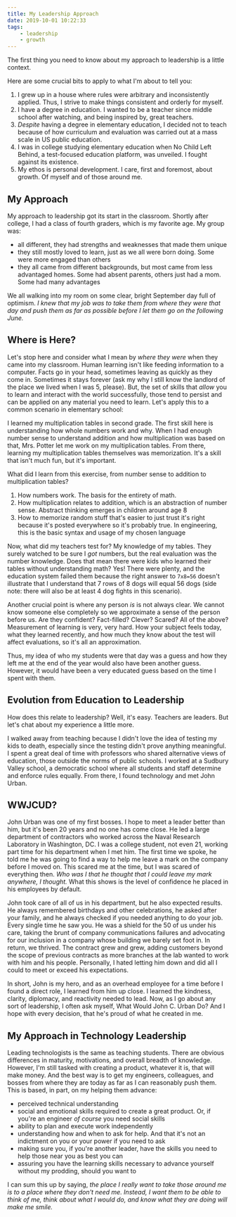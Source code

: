 ```yaml
---
title: My Leadership Approach
date: 2019-10-01 10:22:33
tags:
	- leadership
	- growth
---
```


The first thing you need to know about my approach to leadership is a little context. 

Here are some crucial bits to apply to what I'm about to tell you:
1. I grew up in a house where rules were arbitrary and inconsistently applied. Thus, I strive to make things consistent and orderly for myself.
1. I have a degree in education. I wanted to be a teacher since middle school after watching, and being inspired by, great teachers. 
1. _Despite_ having a degree in elementary education, I decided not to teach because of how curriculum and evaluation was carried out at a mass scale in US public education. 
1. I was in college studying elementary education when No Child Left Behind, a test-focused education platform, was unveiled. I fought against its existence.
1. My ethos is personal development. I care, first and foremost, about growth. Of myself and of those around me. 

## My Approach
My approach to leadership got its start in the classroom. Shortly after college, I had a class of fourth graders, which is my favorite age. My group was: 

* all different, they had strengths and weaknesses that made them unique
* they still mostly loved to learn, just as we all were born doing. Some were more engaged than others
* they all came from different backgrounds, but most came from less advantaged homes. Some had absent parents, others just had a mom. Some had many advantages

We all walking into my room on some clear, bright September day full of optimism. *I knew that my job was to take them from where they were that day and push them as far as possible before I let them go on the following June.*

## Where is Here?

Let's stop here and consider what I mean by _where they were_ when they came into my classroom. Human learning isn't like feeding information to a computer. Facts go in your head, sometimes leaving as quickly as they come in. Sometimes it stays forever (ask my why I still know the landlord of the place we lived when I was 5, please). But, the set of skills that _allow_ you to learn and interact with the world successfully, those tend to persist and can be applied on any material you need to learn. Let's apply this to a common scenario in elementary school:

I learned my multiplication tables in second grade. The first skill here is understanding how whole numbers work and why. When I had enough number sense to understand addition and how multiplication was based on that, Mrs. Potter let me work on my multiplication tables. From there, learning my multiplication tables themselves was memorization. It's a skill that isn't much fun, but it's important.

What did I learn from this exercise, from number sense to addition to multiplication tables?
1. How numbers work. The basis for the entirety of math.
1. How multiplication relates to addition, which is an abstraction of number sense. Abstract thinking emerges in children around age 8
1. How to memorize random stuff that's easier to just trust it's right because it's posted everywhere so it's probably true. In engineering, this is the basic syntax and usage of my chosen language

Now, what did my teachers test for? My knowledge of my tables. They surely watched to be sure I _got_ numbers, but the real evaluation was the number knowledge. Does that mean there were kids who learned their tables without understanding math? Yes! There were plenty, and the education system failed them because the right answer to `7x8=56` doesn't illustrate that I understand that 7 rows of 8 dogs will equal 56 dogs (side note: there will also be at least 4 dog fights in this scenario).

Another crucial point is where any person _is_ is not always clear. We cannot know someone else completely so we approximate a sense of the person before us. Are they confident? Fact-filled? Clever? Scared? All of the above? Measurement of learning is very, very hard. How your subject feels today, what they learned recently, and how much they know about the test will affect evaluations, so it's all an approximation.

Thus, my idea of who my students were that day was a guess and how they left me at the end of the year would also have been another guess. However, it would have been a very educated guess based on the time I spent with them.

## Evolution from Education to Leadership

How does this relate to leadership? Well, it's easy. Teachers are leaders. But let's chat about my experience a little more. 

I walked away from teaching because I didn't love the idea of testing my kids to death, especially since the testing didn't prove anything meaningful. I spent a great deal of time with professors who shared alternative views of education, those outside the norms of public schools. I worked at a Sudbury Valley school, a democratic school where all students and staff determine and enforce rules equally. From there, I found technology and met John Urban. 

## WWJCUD?
John Urban was one of my first bosses. I hope to meet a leader better than him, but it's been 20 years and no one has come close. He led a large department of contractors who worked across the Naval Research Laboratory in Washington, DC. I was a college student, not even 21, working part time for his department when I met him. The first time we spoke, he told me he was going to find a way to help me leave a mark on the company before I moved on. This scared me at the time, but I was scared of everything then. _Who was I that he thought that I could leave my mark anywhere, I thought._ What this shows is the level of confidence he placed in his employees by default. 

John took care of all of us in his department, but he also expected results. He always remembered birthdays and other celebrations, he asked after your family, and he always checked if you needed anything to do your job. Every single time he saw you. He was a shield for the 50 of us under his care, taking the brunt of company communications failures and advocating for our inclusion in a company whose building we barely set foot in. In return, we thrived. The contract grew and grew, adding customers beyond the scope of previous contracts as more branches at the lab wanted to work with him and his people. Personally, I hated letting him down and did all I could to meet or exceed his expectations.

In short, John is my hero, and as an overhead employee for a time before I found a direct role, I learned from him up close. I learned the kindness, clarity, diplomacy, and reactivity needed to lead. Now, as I go about any sort of leadership, I often ask myself, What Would John C. Urban Do? And I hope with every decision, that he's proud of what he created in me.

## My Approach in Technology Leadership
Leading technologists is the same as teaching students. There are obvious differences in maturity, motivations, and overall breadth of knowledge. However, I'm still tasked with creating a product, whatever it is, that will make money. And the best way is to get my engineers, colleagues, and bosses from where they are today as far as I can reasonably push them. This is based, in part, on my helping them advance:

* perceived technical understanding
* social and emotional skills required to create a great product. Or, if you're an engineer _of course_ you need social skills
* ability to plan and execute work independently
* understanding how and when to ask for help. And that it's not an indictment on you or your power if you need to ask
* making sure you, if you're another leader, have the skills you need to help those near you as best you can
* assuring you have the learning skills necessary to advance yourself without my prodding, should you want to

I can sum this up by saying, *the place I really want to take those around me is to a place where they don't need me. Instead, I want them to be able to think of me, think about what I would do, and know what they are doing will make me smile.*